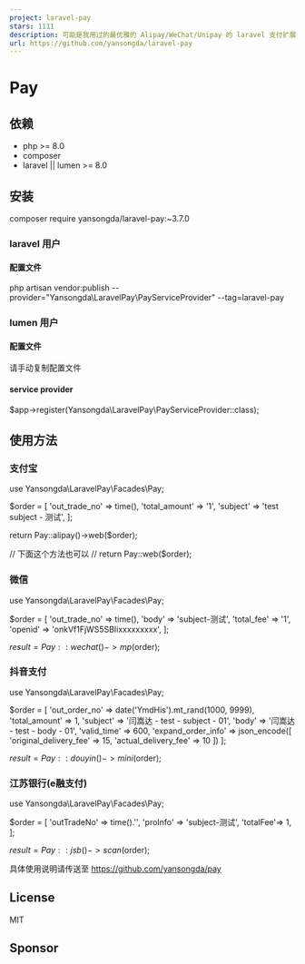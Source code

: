 ```yaml
---
project: laravel-pay
stars: 1111
description: 可能是我用过的最优雅的 Alipay/WeChat/Unipay 的 laravel 支付扩展包了
url: https://github.com/yansongda/laravel-pay
---
```


Pay
===

依赖
--

-   php >= 8.0
-   composer
-   laravel || lumen >= 8.0

安装
--

composer require yansongda/laravel-pay:~3.7.0

### laravel 用户

#### 配置文件

php artisan vendor:publish --provider="Yansongda\\LaravelPay\\PayServiceProvider" --tag=laravel-pay

### lumen 用户

#### 配置文件

请手动复制配置文件

#### service provider

$app\->register(Yansongda\\LaravelPay\\PayServiceProvider::class);

使用方法
----

### 支付宝

use Yansongda\\LaravelPay\\Facades\\Pay;

$order = \[
    'out\_trade\_no' => time(),
    'total\_amount' => '1',
    'subject' => 'test subject - 测试',
\];

return Pay::alipay()->web($order);

// 下面这个方法也可以
// return Pay::web($order);

### 微信

use Yansongda\\LaravelPay\\Facades\\Pay;

$order = \[
    'out\_trade\_no' => time(),
    'body' => 'subject-测试',
    'total\_fee'      => '1',
    'openid' => 'onkVf1FjWS5SBIixxxxxxxxx',
\];

$result = Pay::wechat()->mp($order);

### 抖音支付

use Yansongda\\LaravelPay\\Facades\\Pay;

$order = \[
    'out\_order\_no' => date('YmdHis').mt\_rand(1000, 9999),
    'total\_amount' => 1,
    'subject' => '闫嵩达 - test - subject - 01',
    'body' => '闫嵩达 - test - body - 01',
    'valid\_time' => 600,
    'expand\_order\_info' => json\_encode(\[
        'original\_delivery\_fee' => 15,
        'actual\_delivery\_fee' => 10
    \])
\];

$result = Pay::douyin()->mini($order);

### 江苏银行(e融支付)

use Yansongda\\LaravelPay\\Facades\\Pay;

$order = \[
    'outTradeNo' => time().'',
    'proInfo' => 'subject-测试',
    'totalFee'\=> 1,
\];

$result = Pay::jsb()->scan($order);

具体使用说明请传送至 https://github.com/yansongda/pay

License
-------

MIT

Sponsor
-------
